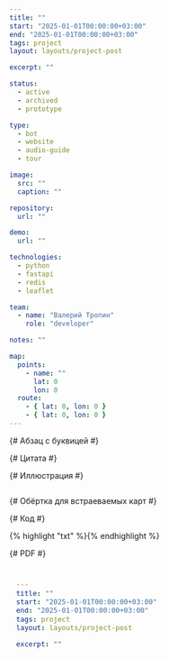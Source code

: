```yaml
---
title: ""
start: "2025-01-01T00:00:00+03:00"
end: "2025-01-01T00:00:00+03:00"
tags: project
layout: layouts/project-post

excerpt: ""

status:
  - active
  - archived
  - prototype

type:
  - bot
  - website
  - audio-guide
  - tour

image:
  src: ""
  caption: ""

repository:
  url: ""

demo:
  url: ""

technologies:
  - python
  - fastapi
  - redis
  - leaflet

team:
  - name: "Валерий Тропин"
    role: "developer"

notes: ""

map:
  points:
    - name: ""
      lat: 0
      lon: 0
  route:
    - { lat: 0, lon: 0 }
    - { lat: 0, lon: 0 }
---
```


{# Абзац с буквицей #}

<p class="drop-cap"></p>

{# Цитата #}

<figure class="quote">
  <blockquote></blockquote>
  <figcaption class="quote-caption"></figcaption>
</figure>

{# Иллюстрация #}

<figure>
  <img src="" alt="">
  <figcaption></figcaption>
</figure>

{# Обёртка для встраеваемых карт #}

<div class="map-frame"></div>

{# Код #}

<div class="code-frame">
  {% highlight "txt" %}{% endhighlight %}
</div>

{# PDF #}

<div class="pdf-frame">
  <iframe
    src="#zoom=page-fit&page=1"
    title="PDF Viewer"
    loading="lazy"
    frameborder="0"
  ></iframe>
</div>
